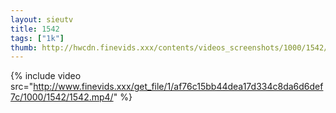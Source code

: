 ```yaml
--- 
layout: sieutv
title: 1542
tags: ["1k"]
thumb: http://hwcdn.finevids.xxx/contents/videos_screenshots/1000/1542/preview.mp4.jpg
---
```

{% include video src="http://www.finevids.xxx/get_file/1/af76c15bb44dea17d334c8da6d6def7c/1000/1542/1542.mp4/" %} 
